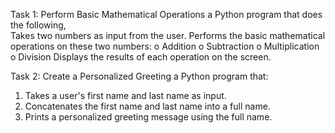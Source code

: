  
Task 1: Perform Basic Mathematical Operations
a Python program that does the following,  
Takes two numbers as input from the user. Performs the basic mathematical operations on these two numbers:
o	Addition
o	Subtraction
o	Multiplication
o	Division
Displays the results of each operation on the screen.

Task 2: Create a Personalized Greeting
a Python program that:
1.  Takes a user's first name and last name as input.
2.  Concatenates the first name and last name into a full name.
3.  Prints a personalized greeting message using the full name.
